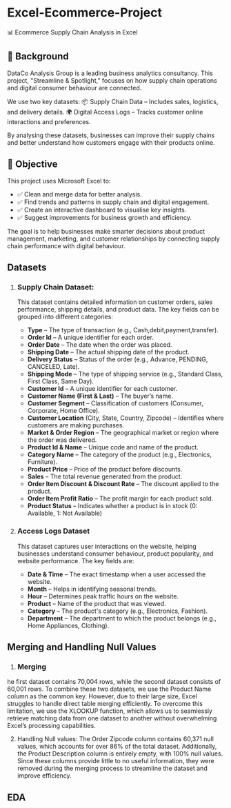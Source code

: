 # Excel-Ecommerce-Project
📊 Ecommerce Supply Chain Analysis in Excel

## 📖 **Background**
DataCo Analysis Group is a leading business analytics consultancy. This project, "Streamline & Spotlight," focuses on how supply chain operations and digital consumer behaviour are connected.

We use two key datasets:
📦 Supply Chain Data – Includes sales, logistics, and delivery details.
🌍 Digital Access Logs – Tracks customer online interactions and preferences.

By analysing these datasets, businesses can improve their supply chains and better understand how customers engage with their products online.

## 🎯 **Objective**
This project uses Microsoft Excel to:

- ✅ Clean and merge data for better analysis.
- ✅ Find trends and patterns in supply chain and digital engagement.
- ✅ Create an interactive dashboard to visualise key insights.
- ✅ Suggest improvements for business growth and efficiency.

The goal is to help businesses make smarter decisions about product management, marketing, and customer relationships by connecting supply chain performance with digital behaviour.

## **Datasets**

1. ### **Supply Chain Dataset:**
   This dataset contains detailed information on customer orders, sales performance, shipping details, and product data. The key fields can be grouped into different categories:
   
   - **Type** – The type of transaction (e.g., Cash,debit,payment,transfer).
   - **Order Id** – A unique identifier for each order.
   - **Order Date** – The date when the order was placed.
   - **Shipping Date** – The actual shipping date of the product.
   - **Delivery Status** – Status of the order (e.g., Advance, PENDING, CANCELED, Late).
   - **Shipping Mode** – The type of shipping service (e.g., Standard Class, First Class, Same Day).
   - **Customer Id** – A unique identifier for each customer.
   - **Customer Name (First & Last)** – The buyer’s name.
   - **Customer Segment** – Classification of customers (Consumer, Corporate, Home Office).
   - **Customer Location** (City, State, Country, Zipcode) – Identifies where customers are making purchases.
   - **Market & Order Region** – The geographical market or region where the order was delivered.
   - **Product Id & Name** – Unique code and name of the product.
   - **Category Name** – The category of the product (e.g., Electronics, Furniture).
   - **Product Price** – Price of the product before discounts.
   - **Sales** – The total revenue generated from the product.
   - **Order Item Discount & Discount Rate** – The discount applied to the product.
   - **Order Item Profit Ratio** – The profit margin for each product sold.
   - **Product Status** – Indicates whether a product is in stock (0: Available, 1: Not Available)
     
2. ### **Access Logs Dataset**
   This dataset captures user interactions on the website, helping businesses understand consumer behaviour, product popularity, and website performance. The key fields are:
   
   - **Date & Time** – The exact timestamp when a user accessed the website.
   - **Month** – Helps in identifying seasonal trends.
   - **Hour** – Determines peak traffic hours on the website.
   - **Product** – Name of the product that was viewed.
   - **Category** – The product's category (e.g., Electronics, Fashion).
   - **Department** – The department to which the product belongs (e.g., Home Appliances, Clothing).
  
## **Merging and Handling Null Values**

1. ### **Merging**
 he first dataset contains 70,004 rows, while the second dataset consists of 60,001 rows. To combine these two datasets, we use the Product Name column as the common key. However, due to their large size, Excel struggles to handle direct table merging efficiently. To overcome this limitation, we use the XLOOKUP function, which allows us to seamlessly retrieve matching data from one dataset to another without overwhelming Excel’s processing capabilities.

2. Handling Null values:
  The Order Zipcode column contains 60,371 null values, which accounts for over 86% of the total dataset. Additionally, the Product Description column is entirely empty, with 100% null values. Since these columns provide little to no useful information, they were removed during the merging process to streamline the dataset and improve efficiency.

## **EDA**







  
     
   



